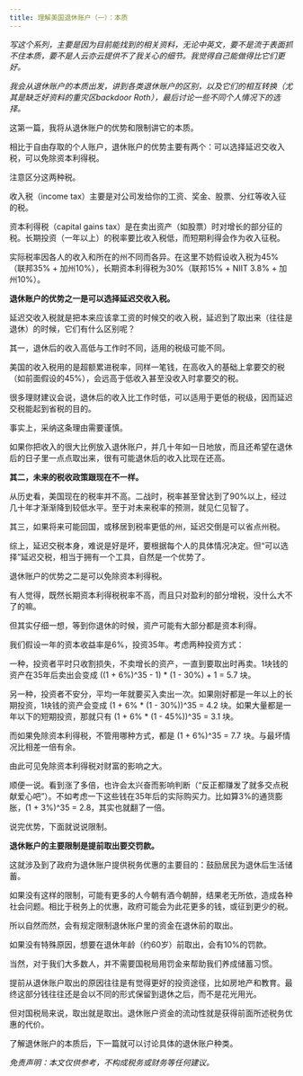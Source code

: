```yaml
---
title: 理解美国退休账户（一）：本质
---
```


*写这个系列，主要是因为目前能找到的相关资料，无论中英文，要不是流于表面抓不住本质，要不是人云亦云提供不了我关心的细节。我觉得自己能做得比它们更好。*

*我会从退休账户的本质出发，讲到各类退休账户的区别，以及它们的相互转换（尤其是缺乏好资料的重灾区backdoor Roth），最后讨论一些不同个人情况下的选择。*

这第一篇，我将从退休账户的优势和限制讲它的本质。

相比于自由存取的个人账户，退休账户的优势主要有两个：可以选择延迟交收入税，可以免除资本利得税。

注意区分这两种税。

收入税（income tax）主要是对公司发给你的工资、奖金、股票、分红等收入征的税。

资本利得税（capital gains tax）是在卖出资产（如股票）时对增长的部分征的税。长期投资（一年以上）的税率要比收入税低，而短期利得会作为收入征税。

实际税率因各人的收入和所在的州不同而各异。在这里不妨假设收入税为45%（联邦35% + 加州10%），长期资本利得税为30%（联邦15% + NIIT 3.8% + 加州10%）。

**退休账户的优势之一是可以选择延迟交收入税。**

延迟交收入税就是把本来应该拿工资的时候交的收入税，延迟到了取出来（往往是退休）的时候，它们有什么区别呢？

其一，退休后的收入高低与工作时不同，适用的税级可能不同。

美国的收入税用的是超额累进税率，同样一笔钱，在高收入的基础上拿要交的税（如前面假设的45%），会远高于低收入甚至没收入时拿要交的税。

很多理财建议会说，退休后的收入比工作时低，可以适用于更低的税级，因而延迟交税能起到省税的目的。

事实上，采纳这条理由需要谨慎。

如果你把收入的很大比例放入退休账户，并几十年如一日地放，而且还希望在退休后的日子里一点点取出来，很有可能退休后的收入比现在还高。

**其二，未来的税收政策跟现在不一样。**

从历史看，美国现在的税率并不高。二战时，税率甚至曾达到了90%以上，经过几十年才渐渐降到较低水平。至于对未来税率的预测，就见仁见智了。

其三，如果将来可能回国，或移居到税率更低的州，延迟交倒是可以省点州税。

综上，延迟交税本身，难说是好是坏，要根据每个人的具体情况决定。但“可以选择”延迟交税，相当于拥有一个工具，自然是一个优势了。



退休账户的优势之二是可以免除资本利得税。

有人觉得，既然长期资本利得税税率不高，而且只对盈利的部分增税，没什么大不了的嘛。

但其实仔细一想，等到你退休的时候，资产可能有大部分都是资本利得。

我们假设一年的资本收益率是6%，投资35年。考虑两种投资方式：

一种，投资者平时只收割损失，不卖增长的资产，一直到要取出时再卖。1块钱的资产在35年后卖出会变成 ((1 + 6%)^35 - 1) * (1 - 30%) + 1 = 5.7 块。

另一种，投资者不安分，平均一年就要买入卖出一次。如果刚好都是一年以上的长期投资，1块钱的资产会变成 (1 + 6% * (1 - 30%))^35 = 4.2 块。如果大量都是一年以下的短期投资，那就只有 (1 + 6% * (1 - 45%))^35 = 3.1 块。

而如果免除资本利得税，不管用哪种方式，都是 (1 + 6%)^35 = 7.7 块。与最坏情况比相差一倍有余。

由此可见免除资本利得税对财富的影响之大。

顺便一说。看到涨了多倍，也许会太兴奋而影响判断（“反正都赚发了就多交点税献爱心吧”）。不如考虑一下这些钱在35年后的实际购买力。比如算3%的通货膨胀，(1 + 3%)^35 = 2.8，其实也就翻了一倍。

说完优势，下面就说说限制。

**退休账户的主要限制是提前取出要交罚款。**

这就涉及到了政府为退休账户提供税务优惠的主要目的：鼓励居民为退休后生活储蓄。

如果没有这样的限制，可能有更多的人今朝有酒今朝醉，结果老无所依，造成各种社会问题。相比于税务上的优惠，政府可能会为此花更多的钱，或征到更少的税。

所以自然而然，会有规定限制退休账户里的资金在退休前的取出。

如果没有特殊原因，想要在退休年龄（约60岁）前取出，会有10%的罚款。

当然，对于我们大多数人，并不需要国税局用罚金来帮助我们养成储蓄习惯。

提前从退休账户取出的原因往往是有觉得更好的投资途径，比如房地产和教育。最终这部分钱往往还是会以不同的形式保留到退休之后，而不是花光用光。

但对国税局来说，取出就是取出。退休账户资金的流动性就是获得前面所述税务优惠的代价。

了解退休账户的本质后，下一篇就可以讨论具体的退休账户种类。

*免责声明：本文仅供参考，不构成税务或财务等任何建议。*
